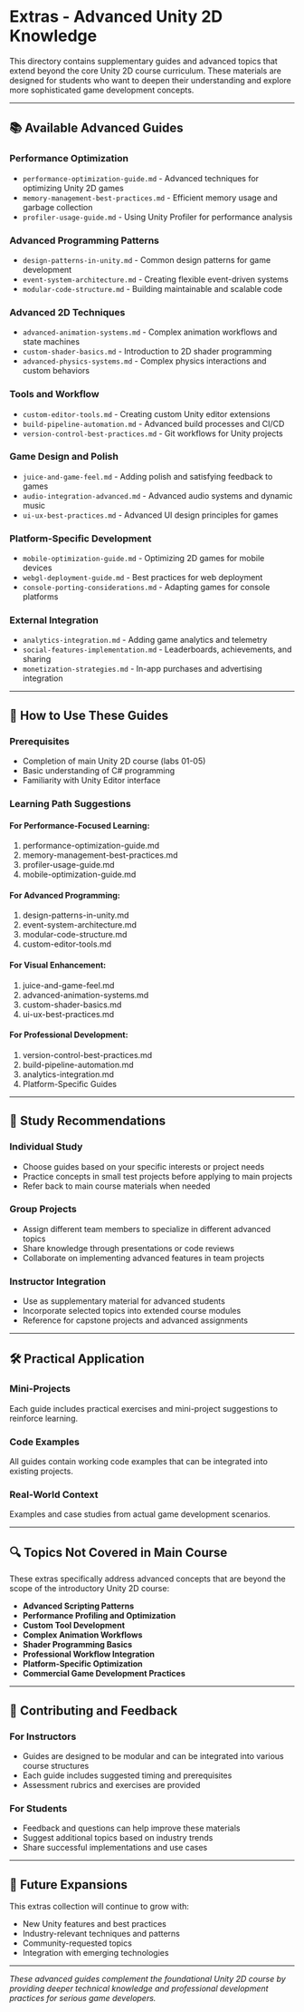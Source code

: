 # Extras - Advanced Unity 2D Knowledge

This directory contains supplementary guides and advanced topics that extend beyond the core Unity 2D course curriculum. These materials are designed for students who want to deepen their understanding and explore more sophisticated game development concepts.

---

## 📚 **Available Advanced Guides**

### **Performance Optimization**
- `performance-optimization-guide.md` - Advanced techniques for optimizing Unity 2D games
- `memory-management-best-practices.md` - Efficient memory usage and garbage collection
- `profiler-usage-guide.md` - Using Unity Profiler for performance analysis

### **Advanced Programming Patterns**
- `design-patterns-in-unity.md` - Common design patterns for game development
- `event-system-architecture.md` - Creating flexible event-driven systems
- `modular-code-structure.md` - Building maintainable and scalable code

### **Advanced 2D Techniques**
- `advanced-animation-systems.md` - Complex animation workflows and state machines
- `custom-shader-basics.md` - Introduction to 2D shader programming
- `advanced-physics-systems.md` - Complex physics interactions and custom behaviors

### **Tools and Workflow**
- `custom-editor-tools.md` - Creating custom Unity editor extensions
- `build-pipeline-automation.md` - Advanced build processes and CI/CD
- `version-control-best-practices.md` - Git workflows for Unity projects

### **Game Design and Polish**
- `juice-and-game-feel.md` - Adding polish and satisfying feedback to games
- `audio-integration-advanced.md` - Advanced audio systems and dynamic music
- `ui-ux-best-practices.md` - Advanced UI design principles for games

### **Platform-Specific Development**
- `mobile-optimization-guide.md` - Optimizing 2D games for mobile devices
- `webgl-deployment-guide.md` - Best practices for web deployment
- `console-porting-considerations.md` - Adapting games for console platforms

### **External Integration**
- `analytics-integration.md` - Adding game analytics and telemetry
- `social-features-implementation.md` - Leaderboards, achievements, and sharing
- `monetization-strategies.md` - In-app purchases and advertising integration

---

## 🎯 **How to Use These Guides**

### **Prerequisites**
- Completion of main Unity 2D course (labs 01-05)
- Basic understanding of C# programming
- Familiarity with Unity Editor interface

### **Learning Path Suggestions**

#### **For Performance-Focused Learning:**
1. performance-optimization-guide.md
2. memory-management-best-practices.md
3. profiler-usage-guide.md
4. mobile-optimization-guide.md

#### **For Advanced Programming:**
1. design-patterns-in-unity.md
2. event-system-architecture.md
3. modular-code-structure.md
4. custom-editor-tools.md

#### **For Visual Enhancement:**
1. juice-and-game-feel.md
2. advanced-animation-systems.md
3. custom-shader-basics.md
4. ui-ux-best-practices.md

#### **For Professional Development:**
1. version-control-best-practices.md
2. build-pipeline-automation.md
3. analytics-integration.md
4. Platform-Specific Guides

---

## 📖 **Study Recommendations**

### **Individual Study**
- Choose guides based on your specific interests or project needs
- Practice concepts in small test projects before applying to main projects
- Refer back to main course materials when needed

### **Group Projects**
- Assign different team members to specialize in different advanced topics
- Share knowledge through presentations or code reviews
- Collaborate on implementing advanced features in team projects

### **Instructor Integration**
- Use as supplementary material for advanced students
- Incorporate selected topics into extended course modules
- Reference for capstone projects and advanced assignments

---

## 🛠️ **Practical Application**

### **Mini-Projects**
Each guide includes practical exercises and mini-project suggestions to reinforce learning.

### **Code Examples**
All guides contain working code examples that can be integrated into existing projects.

### **Real-World Context**
Examples and case studies from actual game development scenarios.

---

## 🔍 **Topics Not Covered in Main Course**

These extras specifically address advanced concepts that are beyond the scope of the introductory Unity 2D course:

- **Advanced Scripting Patterns**
- **Performance Profiling and Optimization**
- **Custom Tool Development**
- **Complex Animation Workflows**
- **Shader Programming Basics**
- **Professional Workflow Integration**
- **Platform-Specific Optimization**
- **Commercial Game Development Practices**

---

## 📝 **Contributing and Feedback**

### **For Instructors**
- Guides are designed to be modular and can be integrated into various course structures
- Each guide includes suggested timing and prerequisites
- Assessment rubrics and exercises are provided

### **For Students**
- Feedback and questions can help improve these materials
- Suggest additional topics based on industry trends
- Share successful implementations and use cases

---

## 🚀 **Future Expansions**

This extras collection will continue to grow with:
- New Unity features and best practices
- Industry-relevant techniques and patterns
- Community-requested topics
- Integration with emerging technologies

---

*These advanced guides complement the foundational Unity 2D course by providing deeper technical knowledge and professional development practices for serious game developers.*